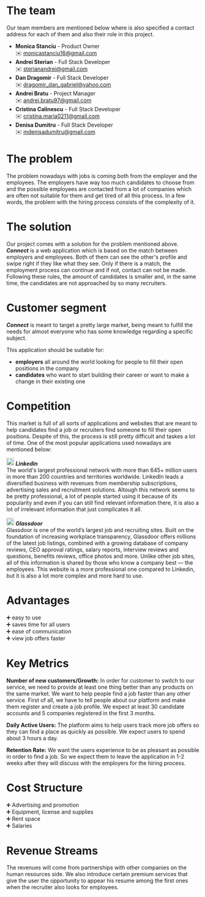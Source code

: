 # The team 

Our team members are mentioned below where is also specified a contact address for each of them and also their role in this project. 
* **Monica Stanciu** - Product Owner  
:envelope: monicastanciu16@gmail.com
* **Andrei Sterian** - Full Stack Developer  
:envelope: sterianandrei@gmail.com
* **Dan Dragomir** - Full Stack Developer  
:envelope: dragomir_dan_gabriel@yahoo.com
* **Andrei Bratu** - Project Manager  
:envelope: andrei.bratu97@gmail.com
* **Cristina Calinescu** - Full Stack Developer  
:envelope: cristina.maria0211@gmail.com
* **Denisa Dumitru** - Full Stack Developer  
:envelope: mdenisadumitru@gmail.com

# The problem

The problem nowadays with jobs is coming both from the employer and the employees. The employers have way too much candidates to choose from and the possible employees are contacted from a lot of companies which are often not suitable for them and get tired of all this process. In a few words, the problem with the hiring process consists of the complexity of it.

# The solution

Our project comes with a solution for the problem mentioned above.  
***Connect*** is a web application which is based on the match between employers and employees. Both of them can see the other's profile and swipe right if they like what they see. Only if there is a match, the employment process can continue and if not, contact can not be made. Following these rules, the amount of candidates is smaller and, in the same time, the candidates are not approached by so many recruiters.

# Customer segment

***Connect*** is meant to target a pretty large market, being meant to fulfill the needs for almost everyone who has some knowledge regarding a specific subject.  

This application should be suitable for:
* **employers** all around the world looking for people to fill their open positions in the company
* **candidates** who want to start building their career or want to make a change in their existing one

# Competition

This market is full of all sorts of applications and websites that are meant to help candidates find a job or recruiters find someone to fill their open positions. Despite of this, the process is still pretty difficult and taskes a lot of time. One of the most popular applications used nowadays are mentioned below:  

<img src="/connect.github.io/images/linkedin.png" alt="Linkedin" width="20" height="20"> ***Linkedin***  
The world's largest professional network with more than 645+ million users in more than 200 countries and territories worldwide. LinkedIn leads a diversified business with revenues from membership subscriptions, advertising sales and recruitment solutions. Altough this network seems to be pretty professional, a lot of people started using it because of its popularity and even if you can still find relevant information there, it is also a lot of irrelevant information that just complicates it all.  

<img src="/connect.github.io/images/glassdoor.png" alt="Glassdoor" width="20" height="20"> ***Glassdoor***  
Glassdoor is one of the world’s largest job and recruiting sites. Built on the foundation of increasing workplace transparency, Glassdoor offers millions of the latest job listings, combined with a growing database of company reviews, CEO approval ratings, salary reports, interview reviews and questions, benefits reviews, office photos and more. Unlike other job sites, all of this information is shared by those who know a company best — the employees. This website is a more professional one compared to Linkedin, but it is also a lot more complex and more hard to use. 


# Advantages

:heavy_plus_sign: easy to use  
:heavy_plus_sign: saves time for all users  
:heavy_plus_sign: ease of communication               
:heavy_plus_sign: view job offers faster


# Key Metrics

**Number of new customers/Growth:** In order for customer to switch to our service, we need to provide at least one thing better than any products on the same market. We want to help people find a job faster than any other service. First of all, we have to tell people about our platform and make them register and create a job profile. We expect at least 30 candidate accounts and 5 companies registered in the first 3 months.

**Daily Active Users:** The platform aims to help users track more job offers so they can find a place as quickly as possible. We expect users to spend about 3 hours a day.
 
**Retention Rate:**  We want the users experience to be as pleasant as possible in order to find a job. So we expect them to leave the application in 1-2 weeks after they will discuss with the employers for the hiring process. 

# Cost Structure

:heavy_plus_sign: Advertising and promotion  
:heavy_plus_sign: Equipment, license and supplies  
:heavy_plus_sign: Rent space  
:heavy_plus_sign: Salaries

# Revenue Streams

The revenues will come from partnerships with other companies on the human resources side. We also introduce certain premium services that give the user the opportunity to appear his resume among the first ones when the recruiter also looks for employees.

